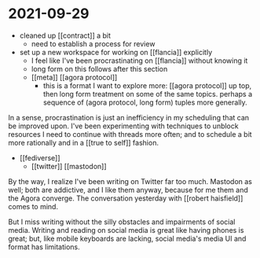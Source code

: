 # 2021-09-29

- cleaned up [[contract]] a bit
  - need to establish a process for review
- set up a new workspace for working on [[flancia]] explicitly
  - I feel like I've been procrastinating on [[flancia]] without knowing it
  - long form on this follows after this section
  - [[meta]] [[agora protocol]]
    - this is a format I want to explore more: [[agora protocol]] up top, then long form treatment on some of the same topics. perhaps a sequence of (agora protocol, long form) tuples more generally.

In a sense, procrastination is just an inefficiency in my scheduling that can be improved upon. I've been experimenting with techniques to unblock resources I need to continue with threads more often; and to schedule a bit more rationally and in a [[true to self]] fashion.

- [[fediverse]] 
  - [[twitter]] [[mastodon]]

By the way, I realize I've been writing on Twitter far too much. Mastodon as well; both are addictive, and I like them anyway, because for me them and the Agora converge. The conversation yesterday with [[robert haisfield]] comes to mind.

But I miss writing without the silly obstacles and impairments of social media. Writing and reading on social media is great like having phones is great; but, like mobile keyboards are lacking, social media's media UI and format has limitations.